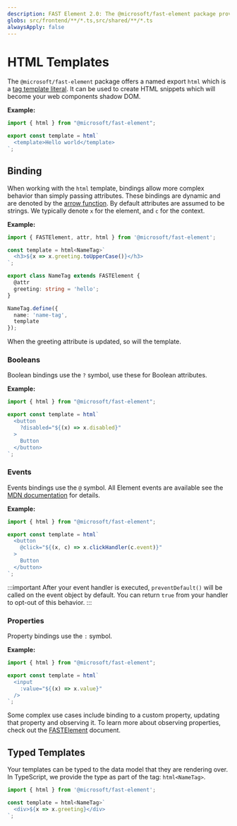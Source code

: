 ```yaml
---
description: FAST Element 2.0: The @microsoft/fast-element package provides a named export called html, which is a tagged template literal used for creating HTML snippets that become your web components’ shadow DOM. A basic example shows how to import html and define a simple template that displays "Hello world." This snippet is then registered with the custom element so that it renders within its shadow DOM.  Bindings are a key feature of html templates. They enable more complex behaviors than plain string interpolation by allowing dynamic content updates based on changes in your component’s properties. A typical binding uses arrow-function syntax, such as ${x => x.greeting}, where x usually represents the component instance, and c is the rendering context. When dealing with booleans, you can place a ? before the attribute, for example ?disabled="${(x) => x.disabled}". This is especially useful for standard HTML boolean attributes (like disabled, checked, or required). For event bindings, use the @ symbol, such as @click="${(x, c) => x.clickHandler(c.event)}". By default, preventDefault() is called on the event, but you can return true from your handler to skip this behavior. Properties are bound by prefixing a colon to the property name, such as :value="${(x) => x.value}", which updates the property on the DOM element rather than the attribute.  Typed templates enhance both readability and correctness in TypeScript. You can specify the data model by providing a type parameter to the html tag, as in html<MyComponent>, ensuring TypeScript can validate that your bindings align with the properties of the component instance.
globs: src/frontend/**/*.ts,src/shared/**/*.ts
alwaysApply: false
---
```

# HTML Templates

The `@microsoft/fast-element` package offers a named export `html` which is a [tag template literal](mdc:mcp-fabric-ux-system/mcp-fabric-ux-system/mcp-fabric-ux-system/farm/farm/farm/farm/https:/developer.mozilla.org/en-US/docs/Web/JavaScript/Reference/Template_literals). It can be used to create HTML snippets which will become your web components shadow DOM.

**Example:**
```typescript
import { html } from "@microsoft/fast-element";

export const template = html`
  <template>Hello world</template>
`;
```

## Binding

When working with the `html` template, bindings allow more complex behavior than simply passing attributes. These bindings are dynamic and are denoted by the [arrow function](mdc:mcp-fabric-ux-system/mcp-fabric-ux-system/mcp-fabric-ux-system/farm/farm/farm/farm/https:/developer.mozilla.org/en-US/docs/Web/JavaScript/Reference/Functions/Arrow_functions). By default attributes are assumed to be strings. We typically denote `x` for the element, and `c` for the context.

**Example:**
```ts
import { FASTElement, attr, html } from '@microsoft/fast-element';

const template = html<NameTag>`
  <h3>${x => x.greeting.toUpperCase()}</h3>
`;

export class NameTag extends FASTElement {
  @attr
  greeting: string = 'hello';
}

NameTag.define({
  name: 'name-tag',
  template
});
```

When the greeting attribute is updated, so will the template.

### Booleans

Boolean bindings use the `?` symbol, use these for Boolean attributes.

**Example:**
```typescript
import { html } from "@microsoft/fast-element";

export const template = html`
  <button
    ?disabled="${(x) => x.disabled}"
  >
    Button
  </button>
`;
```

### Events

Events bindings use the `@` symbol. All Element events are available see the [MDN documentation](mdc:mcp-fabric-ux-system/mcp-fabric-ux-system/mcp-fabric-ux-system/farm/farm/farm/farm/https:/developer.mozilla.org/en-US/docs/Web/API/Element#events) for details.

**Example:**
```typescript
import { html } from "@microsoft/fast-element";

export const template = html`
  <button
    @click="${(x, c) => x.clickHandler(c.event)}"
  >
    Button
  </button>
`;
```

:::important
After your event handler is executed, `preventDefault()` will be called on the event object by default. You can return `true` from your handler to opt-out of this behavior.
:::

### Properties

Property bindings use the `:` symbol.

**Example:**
```typescript
import { html } from "@microsoft/fast-element";

export const template = html`
  <input
    :value="${(x) => x.value}"
  />
`;
```

Some complex use cases include binding to a custom property, updating that property and observing it. To learn more about observing properties, check out the [FASTElement](mdc:mcp-fabric-ux-system/mcp-fabric-ux-system/mcp-fabric-ux-system/farm/farm/farm/farm/fast-element.md) document.

## Typed Templates

Your templates can be typed to the data model that they are rendering over. In TypeScript, we provide the type as part of the tag: `html<NameTag>`.

```ts
import { html } from '@microsoft/fast-element';

const template = html<NameTag>`
  <div>${x => x.greeting}</div>
`;
```